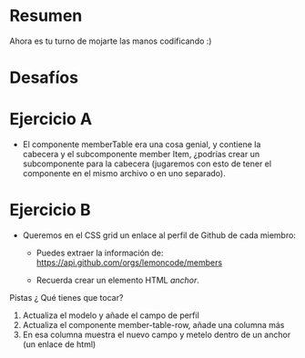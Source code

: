 # Resumen

Ahora es tu turno de mojarte las manos codificando :)

# Desafíos

# Ejercicio A

- El componente memberTable era una cosa genial, y contiene
  la cabecera y el subcomponente member Item, ¿podrías crear
  un subcomponente para la cabecera (jugaremos con esto de tener
  el componente en el mismo archivo o en uno separado).

# Ejercicio B

- Queremos en el CSS grid un enlace al perfil de Github de cada
  miembro:

  - Puedes extraer la información de: https://api.github.com/orgs/lemoncode/members

  - Recuerda crear un elemento HTML _anchor_.

Pistas ¿ Qué tienes que tocar?

1. Actualiza el modelo y añade el campo de perfil
2. Actualiza el componente member-table-row, añade una columna más
3. En esa columna muestra el nuevo campo y metelo
   dentro de un anchor (un enlace de html)
